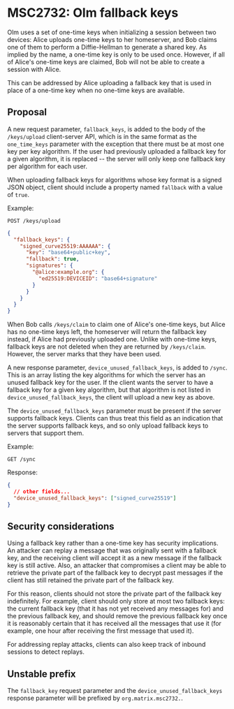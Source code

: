# MSC2732: Olm fallback keys

Olm uses a set of one-time keys when initializing a session between two
devices: Alice uploads one-time keys to her homeserver, and Bob claims one of
them to perform a Diffie-Hellman to generate a shared key.  As implied by the
name, a one-time key is only to be used once.  However, if all of Alice's
one-time keys are claimed, Bob will not be able to create a session with Alice.

This can be addressed by Alice uploading a fallback key that is used in place
of a one-time key when no one-time keys are available.

## Proposal

A new request parameter, `fallback_keys`, is added to the body of the
`/keys/upload` client-server API, which is in the same format as the
`one_time_keys` parameter with the exception that there must be at most one key
per key algorithm.  If the user had previously uploaded a fallback key for a
given algorithm, it is replaced -- the server will only keep one fallback key
per algorithm for each user.

When uploading fallback keys for algorithms whose key format is a signed JSON
object, client should include a property named `fallback` with a value of
`true`.

Example:

`POST /keys/upload`

```json
{
  "fallback_keys": {
    "signed_curve25519:AAAAAA": {
      "key": "base64+public+key",
      "fallback": true,
      "signatures": {
        "@alice:example.org": {
          "ed25519:DEVICEID": "base64+signature"
        }
      }
    }
  }
}
```

When Bob calls `/keys/claim` to claim one of Alice's one-time keys, but Alice
has no one-time keys left, the homeserver will return the fallback key instead,
if Alice had previously uploaded one.  Unlike with one-time keys, fallback keys
are not deleted when they are returned by `/keys/claim`.  However, the server
marks that they have been used.

A new response parameter, `device_unused_fallback_keys`, is added to `/sync`.
This is an array listing the key algorithms for which the server has an unused
fallback key for the user.  If the client wants the server to have a fallback
key for a given key algorithm, but that algorithm is not listed in
`device_unused_fallback_keys`, the client will upload a new key as above.

The `device_unused_fallback_keys` parameter must be present if the server
supports fallback keys.  Clients can thus treat this field as an indication
that the server supports fallback keys, and so only upload fallback keys to
servers that support them.

Example:

`GET /sync`

Response:

```json
{
  // other fields...
  "device_unused_fallback_keys": ["signed_curve25519"]
}
```

## Security considerations

Using a fallback key rather than a one-time key has security implications.  An
attacker can replay a message that was originally sent with a fallback key, and
the receiving client will accept it as a new message if the fallback key is
still active.  Also, an attacker that compromises a client may be able to
retrieve the private part of the fallback key to decrypt past messages if the
client has still retained the private part of the fallback key.

For this reason, clients should not store the private part of the fallback key
indefinitely.  For example, client should only store at most two fallback keys:
the current fallback key (that it has not yet received any messages for) and
the previous fallback key, and should remove the previous fallback key once it
is reasonably certain that it has received all the messages that use it (for
example, one hour after receiving the first message that used it).

For addressing replay attacks, clients can also keep track of inbound sessions
to detect replays.

## Unstable prefix

The `fallback_key` request parameter and the `device_unused_fallback_keys`
response parameter will be prefixed by `org.matrix.msc2732.`.
